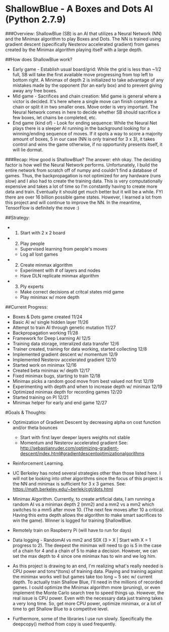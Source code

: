 # ShallowBlue - A Boxes and Dots AI (Python 2.7.9)

###Overview: ShallowBlue (SB) is an AI that utilizes a Neural Network (NN) and the Minimax algorithm to play Boxes and Dots. The NN is trained using gradient descent (specifically Nesterov accelerated gradient) from games created by the Minimax algorithm playing itself with a large depth. 

##How does ShallowBlue work?
- Early game - Establish usual board/grid: 
	While the grid is less than ~1/2 full, SB will take the first available move progressing from top left to bottom right. A Minimax of depth 2 is initialized to take advantage of any mistakes made by the opponent (for an early box) and to prevent giving away any free boxes.
- Mid game - Sacrifices and chain creation: 
	Mid game is general where a victor is decided. It's here where a single move can finish complete a chain or split it in two smaller ones. Move order is very important. The Neural Network comes in here to decide whether SB should sacrifice a few boxes, let chains be completed, etc.
- End game (kind of) - Look for ending sequence: 
	While the Neural Net plays there is a sleeper AI running in the background looking for a winning/ending sequence of moves. If it spots a way to score a majority amount of boxes, 5 in our case (NN is only trained for 3 x 3), it takes control and wins the game otherwise, if no opportunity presents itself, it will lie dormat. 

###Recap: How good is ShallowBlue?
The answer: ehh okay. The deciding factor is how well the Neural Network performs. Unfortunately, I build the entire network from scratch off of numpy and couldn't find a database of games. Thus, the backpropagation is not optimized for any hardware (runs slow) and I also had to create the training data. This is very computationally expensive and takes a lot of time so I'm constantly having to create more data and train. Eventually it should get much better but it will be a while. FYI there are over 16 billion possible game states. However, I learned a lot from this project and will continue to improve the NN. In the meantime, TensorFlow is definitely the move :)

##Strategy: 
- 1) Start with 2 x 2 board
- 2) Play people 
    - Supervised learning from people's moves
    - Log all lost games
- 2) Create minmax algorithm
    - Experiment with # of layers and nodes 
    - Have DLN replicate minmax algorithm
- 3) Ply experts 
    - Make correct decisions at critcal states mid game
    - Play minimax w/ more depth

##Current Progress:
- Boxes & Dots game created                                                 11/24
- Basic AI w/ single hidden layer                                           11/26
- Attempt to train AI through genetic mutation                              11/27
- Backpropagation working                                                   11/28
- Framework for Deep Learning AI                                            12/5
- Training data storage, interalized data transfer                          12/6
- Trainer created, training for data working, started collecting            12/8
- Implemented gradient descent w/ momentum 				    12/9
- Implemented Nesterov accelerated gradient                                 12/10
- Started work on minimax                                                   12/16
- Created beta minimax w/ depth                                             12/17
- Fixed minimax bugs, starting to train                                     12/18
- Minimax picks a random good move from best valued not first               12/19
- Experimenting with depth and when to increase depth w/ minimax            12/19
- Optimized minimax depth for recording games 				    12/20
- Started training on PI                                                    12/21
- Minimax helper for early and end game                                     12/27


#Goals & Thoughts:
- Optimization of Gradient Descent by decreasing alpha on cost function and/or theta bounces
	- Start with first layer deeper layers weights not stable 
	- Momentum and Nesterov accelerated gradient
		See: http://sebastianruder.com/optimizing-gradient-descent/index.html#gradientdescentoptimizationalgorithms
	
- Reinforcement Learning. 

- UC Berkeley has noted several strategies other than those listed here. I will not be looking into other algorithms since the focus of this project is the NN and minimax is sufficient for 3 x 3 games. 
See: https://math.berkeley.edu/~berlek/cgt/dots.html

- Minimax Algorithm. Currently, to create artificial data, I am running a random AI vs a minimax depth 2 (mm2) and a mm2 vs a mm2 which switches to a mm5 after move 10. (The next few moves after 10 a critical. Having this extra depth allows the algorithm to make smart sacrifices to win the game). Winner is logged for training ShallowBlue.

- Remotely train on Raspberry Pi (will have to run for days)

- Data logging - RandomAI vs mm2 and S0X (3 > X | Start with X = 1 progress to 2). The deepest the minimax will need to go is 5 in the case of a chain for 4 and a chain of 5 to make a decision. However, we can set the max depth to 4 since one minimax has to win and we log him. 

- As this project is drawing to an end, I'm realizing what's really needed is CPU power and tons^(tons) of training data. Playing and training against the minimax works well but games take too long ~ 5 sec w/ current depth. To actually train Shallow Blue, I'll need in the millions of recorded games. I could optimize the Minimax algorithm more (pruning), or even implement the Monte Carlo search tree to speed things up. However, the real issue is CPU power. Even with the necessary data just trainng takes a very long time. So, get more CPU power, optimize minimax, or a lot of time to get Shallow Blue to a competitve level.

- Furthermore, some of the libraries I use run slowly. Specifically the deepcopy() method from copy is used frequently. 

